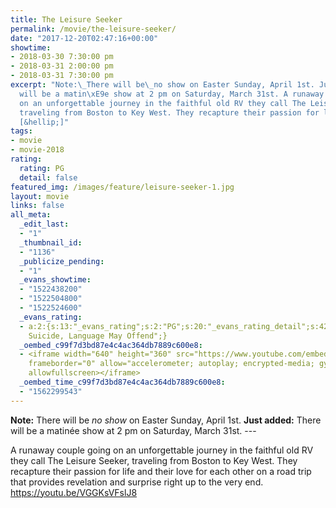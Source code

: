 ```yaml
---
title: The Leisure Seeker
permalink: /movie/the-leisure-seeker/
date: "2017-12-20T02:47:16+00:00"
showtime:
- 2018-03-30 7:30:00 pm
- 2018-03-31 2:00:00 pm
- 2018-03-31 7:30:00 pm
excerpt: "Note:\_There will be\_no show on Easter Sunday, April 1st. Just added:\_There
  will be a matin\xE9e show at 2 pm on Saturday, March 31st. A runaway couple going
  on an unforgettable journey in the faithful old RV they call The Leisure Seeker,
  traveling from Boston to Key West. They recapture their passion for life and their
  [&hellip;]"
tags:
- movie
- movie-2018
rating:
  rating: PG
  detail: false
featured_img: /images/feature/leisure-seeker-1.jpg
layout: movie
links: false
all_meta:
  _edit_last:
  - "1"
  _thumbnail_id:
  - "1136"
  _publicize_pending:
  - "1"
  _evans_showtime:
  - "1522438200"
  - "1522504800"
  - "1522524600"
  _evans_rating:
  - a:2:{s:13:"_evans_rating";s:2:"PG";s:20:"_evans_rating_detail";s:42:"Mature Theme,
    Suicide, Language May Offend";}
  _oembed_c99f7d3bd87e4c4ac364db7889c600e8:
  - <iframe width="640" height="360" src="https://www.youtube.com/embed/VGGKsVFslJ8?feature=oembed"
    frameborder="0" allow="accelerometer; autoplay; encrypted-media; gyroscope; picture-in-picture"
    allowfullscreen></iframe>
  _oembed_time_c99f7d3bd87e4c4ac364db7889c600e8:
  - "1562299543"
---
```


**Note:** There will be *no show* on Easter Sunday, April 1st. **Just added:** There will be a matinée show at 2 pm on Saturday, March 31st. ---

A runaway couple going on an unforgettable journey in the faithful old RV they call The Leisure Seeker, traveling from Boston to Key West. They recapture their passion for life and their love for each other on a road trip that provides revelation and surprise right up to the very end. https://youtu.be/VGGKsVFslJ8